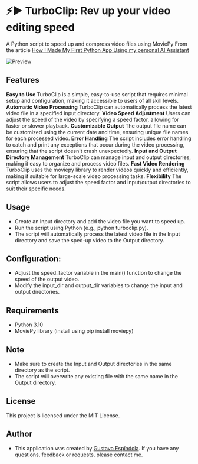 # ⚡▶ TurboClip: Rev up your video editing speed
A Python script to speed up and compress video files using MoviePy
From the article [How I Made My First Python App Using my personal AI Assistant](https://gustavo-espindola.medium.com/8598dab67255)

![Preview](https://github.com/gustavoespindola/learnwithai/blob/main/TurboClip/demo_c.gif?raw=true)

## Features
**Easy to Use** TurboClip is a simple, easy-to-use script that requires minimal setup and configuration, making it accessible to users of all skill levels.
**Automatic Video Processing** TurboClip can automatically process the latest video file in a specified input directory.
**Video Speed Adjustment** Users can adjust the speed of the video by specifying a speed factor, allowing for faster or slower playback.
**Customizable Output** The output file name can be customized using the current date and time, ensuring unique file names for each processed video.
**Error Handling** The script includes error handling to catch and print any exceptions that occur during the video processing, ensuring that the script doesn't crash unexpectedly.
**Input and Output Directory Management** TurboClip can manage input and output directories, making it easy to organize and process video files.
**Fast Video Rendering** TurboClip uses the moviepy library to render videos quickly and efficiently, making it suitable for large-scale video processing tasks.
**Flexibility** The script allows users to adjust the speed factor and input/output directories to suit their specific needs.

## Usage
- Create an Input directory and add the video file you want to speed up.
- Run the script using Python (e.g., python turboclip.py).
- The script will automatically process the latest video file in the Input directory and save the sped-up video to the Output directory.

## Configuration:
- Adjust the speed_factor variable in the main() function to change the speed of the output video.
- Modify the input_dir and output_dir variables to change the input and output directories.

## Requirements
- Python 3.10
- MoviePy library (install using pip install moviepy)

## Note
- Make sure to create the Input and Output directories in the same directory as the script.
- The script will overwrite any existing file with the same name in the Output directory.

## License
This project is licensed under the MIT License.

## Author
- This application was created by [Gustavo Espíndola](https://github.com/gustavoespindola). If you have any questions, feedback or requests, please contact me.
